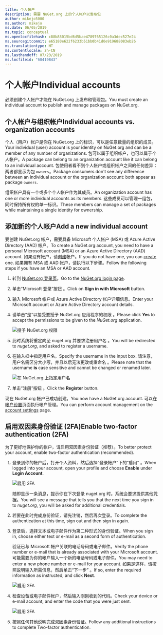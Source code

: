 ```yaml
---
title: 个人帐户
description: 需要 NuGet.org 上的个人帐户以发布包
author: mikejo5000
ms.author: mikejo
ms.date: 06/05/2019
ms.topic: conceptual
ms.openlocfilehash: c88b88015bd6d5bae4789765126c0a3dec527e24
ms.sourcegitcommit: e65180e622f6233b51bb0b41d0e919688083eb26
ms.translationtype: HT
ms.contentlocale: zh-CN
ms.lasthandoff: 07/23/2019
ms.locfileid: "68419843"
---
```

# <a name="individual-accounts"></a><span data-ttu-id="f8249-103">个人帐户</span><span class="sxs-lookup"><span data-stu-id="f8249-103">Individual accounts</span></span>

<span data-ttu-id="f8249-104">必须创建个人帐户才能在 NuGet.org 上发布和管理包。</span><span class="sxs-lookup"><span data-stu-id="f8249-104">You must create an individual account to publish and manage packages on NuGet.org.</span></span>

## <a name="individual-accounts-vs-organization-accounts"></a><span data-ttu-id="f8249-105">个人帐户与组织帐户</span><span class="sxs-lookup"><span data-stu-id="f8249-105">Individual accounts vs. organization accounts</span></span>

<span data-ttu-id="f8249-106">个人（用户）帐户是你在 NuGet.org 上的标识，可以是任意数量的组织的成员。</span><span class="sxs-lookup"><span data-stu-id="f8249-106">Your individual (user) account is your identity on NuGet.org and can be a member of any number of organizations.</span></span> <span data-ttu-id="f8249-107">包可以属于组织帐户，也可以属于个人帐户。</span><span class="sxs-lookup"><span data-stu-id="f8249-107">A package can belong to an organization account like it can belong to an individual account.</span></span> <span data-ttu-id="f8249-108">包使用者看不到个人帐户或组织帐户之间的任何差异：两者都显示为包 `owners`。</span><span class="sxs-lookup"><span data-stu-id="f8249-108">Package consumers don't see any difference between an individual account or the organization account: both appear as package `owners`.</span></span>

<span data-ttu-id="f8249-109">组织帐户具有一个或多个个人帐户作为其成员。</span><span class="sxs-lookup"><span data-stu-id="f8249-109">An organization account has one or more individual accounts as its members.</span></span> <span data-ttu-id="f8249-110">这些成员可以管理一组包，同时保持所有权的单一标识。</span><span class="sxs-lookup"><span data-stu-id="f8249-110">These members can manage a set of packages while maintaining a single identity for ownership.</span></span>

## <a name="add-a-new-individual-account"></a><span data-ttu-id="f8249-111">添加新的个人帐户</span><span class="sxs-lookup"><span data-stu-id="f8249-111">Add a new individual account</span></span>

<span data-ttu-id="f8249-112">要创建 NuGet.org 帐户，需要具备 Microsoft 个人帐户 (MSA) 或 Azure Active Directory (AAD) 帐户。</span><span class="sxs-lookup"><span data-stu-id="f8249-112">To create a NuGet.org account, you need to have a personal Microsoft account (MSA) or an Azure Active Directory (AAD) account.</span></span> <span data-ttu-id="f8249-113">如果没有帐户，请[创建](https://signup.live.com)帐户。</span><span class="sxs-lookup"><span data-stu-id="f8249-113">If you do not have one, you can [create](https://signup.live.com) one.</span></span> <span data-ttu-id="f8249-114">如果拥有 MSA 或 AAD 帐户，请执行以下步骤。</span><span class="sxs-lookup"><span data-stu-id="f8249-114">Follow the following steps if you have an MSA or AAD account.</span></span>

1. <span data-ttu-id="f8249-115">转到 [NuGet.org 登录页](https://www.nuget.org/users/account/LogOn)。</span><span class="sxs-lookup"><span data-stu-id="f8249-115">Go to the [NuGet.org login page](https://www.nuget.org/users/account/LogOn).</span></span>

1. <span data-ttu-id="f8249-116">单击“Microsoft 登录”按钮  。</span><span class="sxs-lookup"><span data-stu-id="f8249-116">Click on **Sign in with Microsoft** button.</span></span>

1. <span data-ttu-id="f8249-117">输入 Microsoft 帐户或 Azure Active Directory 帐户详细信息。</span><span class="sxs-lookup"><span data-stu-id="f8249-117">Enter your Microsoft account or Azure Active Directory account details.</span></span>

1. <span data-ttu-id="f8249-118">请单击“是”以接受要授予 NuGet.org 应用程序的权限   。</span><span class="sxs-lookup"><span data-stu-id="f8249-118">Please click **Yes** to accept the permissions to be given to the *NuGet.org* application.</span></span>

   ![授予 NuGet.org 权限](media/nuget-org-permissions.png)

1. <span data-ttu-id="f8249-120">此时系统将重定向至 nuget.org 并要求注册用户名  。</span><span class="sxs-lookup"><span data-stu-id="f8249-120">You will be redirected to *nuget.org*, and asked to register a username.</span></span>

1. <span data-ttu-id="f8249-121">在输入框中指定用户名。</span><span class="sxs-lookup"><span data-stu-id="f8249-121">Specify the username in the input box.</span></span> <span data-ttu-id="f8249-122">请注意，用户名需区分大小写，并且以后无法更改或重命名  。</span><span class="sxs-lookup"><span data-stu-id="f8249-122">Please note that the username **is** case sensitive and cannot be changed or renamed later.</span></span>

   ![在 NuGet.org 上指定用户名](media/nuget-org-register.png) 

1. <span data-ttu-id="f8249-124">单击“注册”按钮  。</span><span class="sxs-lookup"><span data-stu-id="f8249-124">Click the **Register** button.</span></span>

<span data-ttu-id="f8249-125">现在 NuGet.org 帐户已成功创建。</span><span class="sxs-lookup"><span data-stu-id="f8249-125">You now have a NuGet.org account.</span></span> <span data-ttu-id="f8249-126">可以在[帐户设置](https://www.nuget.org/account)页面执行帐户管理。</span><span class="sxs-lookup"><span data-stu-id="f8249-126">You can perform account management on the [account settings](https://www.nuget.org/account) page.</span></span>

## <a name="enable-two-factor-authentication-2fa"></a><span data-ttu-id="f8249-127">启用双因素身份验证 (2FA)</span><span class="sxs-lookup"><span data-stu-id="f8249-127">Enable two-factor authentication (2FA)</span></span>

<span data-ttu-id="f8249-128">为了更好地保护你的帐户，请启用双因素身份验证（推荐）。</span><span class="sxs-lookup"><span data-stu-id="f8249-128">To better protect your account, enable two-factor authentication (recommended).</span></span>

1. <span data-ttu-id="f8249-129">登录到你的帐户后，打开个人资料，然后选择“登录帐户”下的“启用”   。</span><span class="sxs-lookup"><span data-stu-id="f8249-129">When logged into your account, open your profile and choose **Enable** under **Login Account**.</span></span>

   ![启用 2FA](media/nuget-org-register-2fa.png)

   <span data-ttu-id="f8249-131">随即显示一条消息，提示你在下次登录 nuget.org  时，系统会要求提供其他凭据。</span><span class="sxs-lookup"><span data-stu-id="f8249-131">You will see a message that tells you that the next time you sign in to *nuget.org*, you will be asked for additional credentials.</span></span>

2. <span data-ttu-id="f8249-132">若要在此时完成身份验证，请先注销，然后再次登录。</span><span class="sxs-lookup"><span data-stu-id="f8249-132">To complete the authentication at this time, sign out and then sign in again.</span></span>

3. <span data-ttu-id="f8249-133">登录后，选择文本或电子邮件作为第二种形式的身份验证。</span><span class="sxs-lookup"><span data-stu-id="f8249-133">When you sign in, choose either text or e-mail as a second form of authentication.</span></span>

   <span data-ttu-id="f8249-134">验证已与 Microsoft 帐户关联的电话号码或电子邮件。</span><span class="sxs-lookup"><span data-stu-id="f8249-134">Verify the phone number or e-mail that is already associated with your Microsoft account.</span></span> <span data-ttu-id="f8249-135">可能需要为你的帐户输入一个新的电话号码或电子邮件。</span><span class="sxs-lookup"><span data-stu-id="f8249-135">You may need to enter a new phone number or e-mail for your account.</span></span> <span data-ttu-id="f8249-136">如果是这样，请按照说明输入所需信息，然后单击“下一步”  。</span><span class="sxs-lookup"><span data-stu-id="f8249-136">If so, enter the required information as instructed, and click **Next**.</span></span>

   ![启用 2FA](media/nuget-org-sign-in-2fa.png)

4. <span data-ttu-id="f8249-138">检查设备或电子邮件帐户，然后输入刚刚收到的代码。</span><span class="sxs-lookup"><span data-stu-id="f8249-138">Check your device or e-mail account, and enter the code that you were just sent.</span></span>

   ![启用 2FA](media/nuget-org-enter-code-2fa.png)

5. <span data-ttu-id="f8249-140">按照任何其他说明完成双因素身份验证。</span><span class="sxs-lookup"><span data-stu-id="f8249-140">Follow any additional instructions to complete Two-factor authentication.</span></span>
